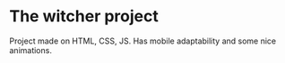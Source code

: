# The witcher project
Project made on HTML, CSS, JS.
Has mobile adaptability and some nice animations.
